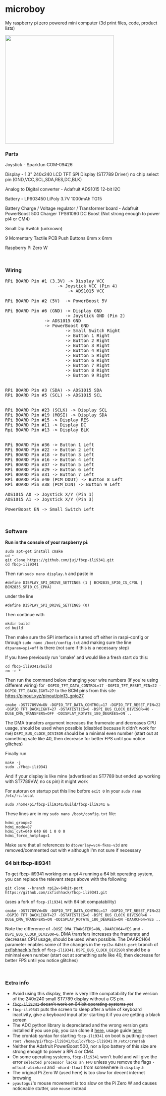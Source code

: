 # microboy
My raspberry pi zero powered mini computer (3d print files, code, product lists)

<img src="photo.png" width="350"></img>
<br>

### Parts
Joystick - Sparkfun COM-09426

Display - 1.3" 240x240 LCD TFT SPI Display (ST7789 Driver) no chip select pin (GND,VCC,SCL,SDA,RES,DC,BLK)

Analog to Digital converter - Adafruit ADS1015 12-bit I2C

Battery - LP603450 LiPoly 3.7V 1000mAh TG15

Battery Charge / Voltage regulator / Transformer board - Adafruit PowerBoost 500 Charger TPS61090 DC Boost (Not strong enough to power pi4 or CM4)

Small Dip Switch (unknown)

9 Momentary Tactile PCB Push Buttons 6mm x 6mm

Raspberry Pi Zero W

<br>

### Wiring
<pre>
RPi BOARD Pin #1 (3.3V) -> Display VCC
       		        -> Joystick VCC (Pin 4)
                        -> ADS1015 VCC

RPi BOARD Pin #2 (5V)  -> PowerBoost 5V

RPi BOARD Pin #6 (GND) -> Display GND
                       -> Joystick GND (Pin 2)
		       -> ADS1015 GND
		       -> PowerBoost GND
                       -> Small Switch Right
                       -> Button 1 Right
                       -> Button 2 Right
                       -> Button 3 Right
                       -> Button 4 Right
                       -> Button 5 Right
                       -> Button 6 Right
                       -> Button 7 Right
                       -> Button 8 Right
                       -> Button 9 Right


RPi BOARD Pin #3 (SDA) -> ADS1015 SDA
RPi BOARD Pin #5 (SCL) -> ADS1015 SCL


RPi BOARD Pin #23 (SCLK) -> Display SCL
RPi BOARD Pin #19 (MOSI) -> Display SDA
RPi BOARD Pin #15 -> Display RES
RPi BOARD Pin #11 -> Display DC
Rpi BOARD Pin #13 -> Display BLK


RPi BOARD Pin #36 -> Button 1 Left
RPi BOARD Pin #22 -> Button 2 Left
RPi BOARD Pin #18 -> Button 3 Left
RPi BOARD Pin #16 -> Button 4 Left
RPi BOARD Pin #37 -> Button 5 Left
RPi BOARD Pin #29 -> Button 6 Left
RPi BOARD Pin #31 -> Button 7 Left
RPi BOARD Pin #40 (PCM_DOUT) -> Button 8 Left
RPi BOARD Pin #38 (PCM_DIN) -> Button 9 Left

ADS1015 A0 -> Joystick X/Y (Pin 1)
ADS1015 A1 -> Joystick X/Y (Pin 3)

PowerBoost EN -> Small Switch Left
</pre>

<br>

### Software

**Run in the console of your raspberry pi:**

```
sudo apt-get install cmake
cd ~
git clone https://github.com/juj/fbcp-ili9341.git
cd fbcp-ili9341
```

Then run `sudo nano display.h` and paste in 

`#define DISPLAY_SPI_DRIVE_SETTINGS (1 | BCM2835_SPI0_CS_CPOL | BCM2835_SPI0_CS_CPHA)`

under the line

`#define DISPLAY_SPI_DRIVE_SETTINGS (0)`

Then continue with

```
mkdir build
cd build
```

Then make sure the SPI interface is turned off either in raspi-config or through `sudo nano /boot/config.txt` and making sure the line `dtparam=spi=off` is there (not sure if this is a necessary step)

If you have previously run 'cmake' and would like a fresh start do this:

```
cd fbcp-ili9341/build
rm -r *
```

Then run the command below changing your wire numbers (if you're using different wiring) for `-DGPIO_TFT_DATA_CONTROL=17 -DGPIO_TFT_RESET_PIN=22 -DGPIO_TFT_BACKLIGHT=27` to the BCM pins from this site https://pinout.xyz/pinout/pin13_gpio27

`cmake -DST7789VW=ON -DGPIO_TFT_DATA_CONTROL=17 -DGPIO_TFT_RESET_PIN=22 -DGPIO_TFT_BACKLIGHT=27 -DSTATISTICS=0 -DSPI_BUS_CLOCK_DIVISOR=40 -DUSE_DMA_TRANSFERS=OFF -DDISPLAY_ROTATE_180_DEGREES=ON ..`

The DMA transfers argument increases the framerate and decreases CPU usage, should be used when possible (disabled because it didn't work for me)
`DSPI_BUS_CLOCK_DIVISOR` should be a minimal even number (start out at something safe like 40, then decrease for better FPS until you notice glitches)

Finally run

```
make -j
sudo ./fbcp-ili9341
```

And if your display is like mine (advertised as ST7789 but ended up working with ST7789VW, no cs pin) it might work

For autorun on startup put this line before `exit 0` in your `sudo nano /etc/rc.local`

`sudo /home/pi/fbcp-ili9341/build/fbcp-ili9341 &`

These lines are in my `sudo nano /boot/config.txt` file:

```
hdmi_group=2
hdmi_mode=87
hdmi_cvt=640 640 60 1 0 0 0
hdmi_force_hotplug=1
```
Make sure that all references to `dtoverlay=vc4-fkms-v3d` are removed/commented out with `#` although I'm not sure if necessary

### 64 bit fbcp-ili9341
To get fbcp-ili9341 working on a rpi 4 running a 64 bit operating system, you can replace the relevant steps above with the following
```
git clone --branch rpi2w-64bit-port https://github.com/zxfishhack/fbcp-ili9341.git
```
(uses a fork of `fbcp-ili9341` with 64 bit compatability)
```
cmake -DST7789VW=ON -DGPIO_TFT_DATA_CONTROL=17 -DGPIO_TFT_RESET_PIN=22 -DGPIO_TFT_BACKLIGHT=27 -DSTATISTICS=0 -DSPI_BUS_CLOCK_DIVISOR=6 -DUSE_DMA_TRANSFERS=ON -DDISPLAY_ROTATE_180_DEGREES=ON -DAARCH64=YES ..
```
Note the difference of `-DUSE_DMA_TRANSFERS=ON`, `-DAARCH64=YES` and `-DSPI_BUS_CLOCK_DIVISOR=6`. DMA transfers increases the framerate and decreases CPU usage, should be used when possible. The DAARCH64 parameter enables some of the changes in the `rpi2w-64bit-port` branch of [zxfishhack's fork](https://github.com/zxfishhack/fbcp-ili9341/tree/rpi2w-64bit-port) of `fbcp-ili9341`. `DSPI_BUS_CLOCK_DIVISOR` should be a minimal even number (start out at something safe like 40, then decrease for better FPS until you notice glitches)

<br>

### Extra info
* Avoid using this display, there is very little compatability for the version of the 240x240 small ST7789 display without a CS pin.
* ~~`fbcp-ili9341` doesn't work on 64 bit operating systems yet~~
* `fbcp-ili9341` puts the screen to sleep after a while of keyboard inactivity, give a keyboard input after starting it if you are getting a black screen
* The ADC python library is depreciated and the wrong version gets installed if you use pip, you can clone it [here](https://github.com/adafruit/Adafruit_Python_ADS1x15), usage guide [here](https://learn.adafruit.com/raspberry-pi-analog-to-digital-converters/ads1015-slash-ads1115)
* The crontab syntax for starting `fbcp-ili9341` on boot is putting `@reboot root /home/pi/fbcp-ili9341/build/fbcp-ili9341` in `/etc/crontab`
* Neither the Adafruit PowerBoost 500, nor a lipo battery of this size are strong enough to power a RPi 4 or CM4
* On some operating systems, `fbcp-ili9341` won't build and will give the error `selected processor lacks an FPU` unless you remove the flags `-mfloat-abi=hard` and `-mhard-float` from somewhere in `display.h`
* The original Pi Zero W (used here) is too slow for decent internet browsing
* `pyautogui`'s mouse movement is too slow on the Pi Zero W and causes noticeable stutter, use `mouse` instead

